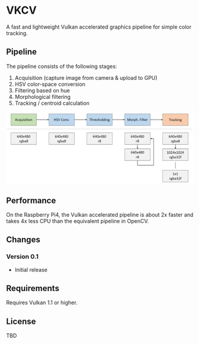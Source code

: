 # VKCV

A fast and lightweight Vulkan accelerated graphics pipeline for simple color tracking.

## Pipeline

The pipeline consists of the following stages:

1. Acquisition (capture image from camera & upload to GPU)
2. HSV color-space conversion
3. Filtering based on hue
4. Morphological filtering
5. Tracking / centroid calculation 

![Alt text](media/pipeline.png?raw=true "Pipeline")

## Performance

On the Raspberry Pi4, the Vulkan accelerated pipeline is about 2x faster and takes 4x less CPU than the equivalent pipeline in OpenCV.

## Changes

### Version 0.1

* Initial release

## Requirements

Requires Vulkan 1.1 or higher.

## License

TBD